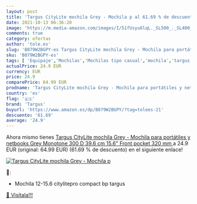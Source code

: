 ```yaml
---
layout: post
title: 'Targus CityLite mochila Grey - Mochila p al 61.69 % de descuento'
date: 2021-10-13 06:36:20
image: 'https://m.media-amazon.com/images/I/51fUsyu6lqL._SL500_._SL400_.jpg'
comments: true
category: ofertas
author: 'tole.es'
slug: 'B079W2BGPY-es Targus CityLite mochila Grey - Mochila para portátiles y...'
sku: 'B079W2BGPY-es'
tags: [ 'Equipaje','Mochilas','Mochilas tipo casual','mochila','targus', ]
actualPrice: 24.9 EUR
currency: EUR
price: 24.9
comparePrice: 64.99 EUR
prodname: 'Targus CityLite mochila Grey - Mochila para portátiles y netbooks  Grey  Monotone  300 D  39.6 cm  15.6"   Front pocket  320 mm '
country: 'es'
flag: '🇪🇸'
brand: 'Targus'
buyurl: 'https://www.amazon.es/dp/B079W2BGPY/?tag=tolees-21'
descuento: '61.69'
average: '24.9'
---
```


Ahora mismo tienes [Targus CityLite mochila Grey - Mochila para portátiles y netbooks  Grey  Monotone  300 D  39.6 cm  15.6"   Front pocket  320 mm ](https://www.amazon.es/dp/B079W2BGPY/?tag=tolees-21) a 24.9 EUR (original: 64.99 EUR) (61.69 %  de descuento) en el siguiente enlace!

[![Targus CityLite mochila Grey - Mochila p](https://m.media-amazon.com/images/I/51fUsyu6lqL._SL500_._SL400_.jpg)](https://www.amazon.es/dp/B079W2BGPY/?tag=tolees-21)

🔎:

- Mochila 12-15.6 citylitepro compact bp targus

[🛒 Visítala!!!](https://www.amazon.es/dp/B079W2BGPY/?tag=tolees-21)
